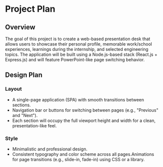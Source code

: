 # Project Plan
## Overview
The goal of this project is to create a web-based presentation desk that allows users to showcase their personal profile, memorable work/school experiences, learnings during the internship, and selected engineering topics. The application will be built using a Node.js-based stack (React.js + Express.js) and will feature PowerPoint-like page switching behavior.
## Design Plan
### Layout
<ul>
<li>A single-page application (SPA) with smooth transitions between sections.</li>
<li>Navigation bar or buttons for switching between pages (e.g., "Previous" and "Next").</li>
<li>Each section will occupy the full viewport height and width for a clean, presentation-like feel. </li>
</ul>

### Style
<ul>
<li>Minimalistic and professional design.</li>
<li>Consistent typography and color scheme across all pages.Animations for page transitions (e.g., slide-in, fade-in) using CSS or a library.</li>
</ul>